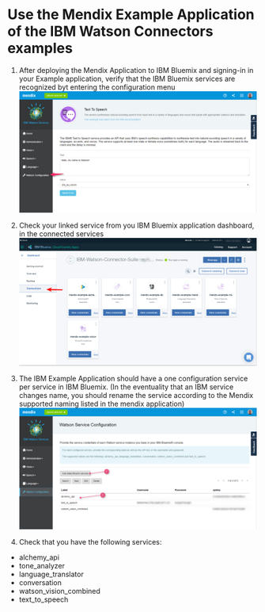 # Use the Mendix Example Application of the IBM Watson Connectors examples

1. After deploying the Mendix Application to IBM Bluemix and signing-in in your Example application, verify that the IBM Bluemix services are recognized byt entering the configuration menu
![step 1: go to config](images/usage_ibm_1.png)

2. Check your linked service from you IBM Bluemix application dashboard, in the connected services
![step 1: go to connected services](images/usage_ibm_2.png)

3. The IBM  Example Application should have a one configuration service per service in IBM Bluemix.
(In the eventuality that an IBM service changes name, you should rename the service according to the Mendix supported naming listed in the mendix application)
![step 1: go to config](images/usage_ibm_3.png)

4. Check that you have the following services:

  * alchemy_api
  * tone_analyzer
  * language_translator
  * conversation
  * watson_vision_combined
  * text_to_speech
